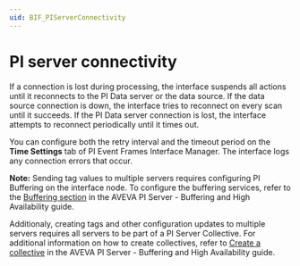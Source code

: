 ```yaml
---
uid: BIF_PIServerConnectivity
---
```


# PI server connectivity

<!-- Static topic. No modifications usually required -->

If a connection is lost during processing, the interface suspends all actions until it reconnects to the PI Data server or the data source. If the data source connection is down, the interface tries to reconnect on every scan until it succeeds. If the PI Data server connection is lost, the interface attempts to reconnect periodically until it times out.<!-- TU: Wondering what is meant by PI Data server -->

You can configure both the retry interval and the timeout period on the **Time Settings** tab of PI Event Frames Interface Manager. The interface logs any connection errors that occur.

**Note:** Sending tag values to multiple servers requires configuring PI Buffering on the interface node. To configure the buffering services, refer to the [Buffering section](https://docs.aveva.com/bundle/pi-server-buf-ha/page/1032385.html) in the AVEVA PI Server - Buffering and High Availability guide. 

Additionaly, creating tags and other configuration updates to multiple servers requires all servers to be part of a PI Server Collective. For additional information on how to create collectives, refer to [Create a collective](https://docs.aveva.com/bundle/pi-server-buf-ha/page/1022889.html) in the AVEVA PI Server - Buffering and High Availability guide.
